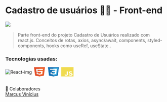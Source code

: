 # Cadastro de usuários 👨‍🦱 - Front-end 


<img src="./src/assets/cadastrofront.gif">


> Parte front-end do projeto Cadastro de Usuários realizado com react.js. Conceitos de rotas, axios, async/await, components, styled-components, hooks como useRef, useState..
### Tecnologias usadas:
 
 <img align="center" alt="React-img" height="25" width="35" src="https://cdn.jsdelivr.net/gh/devicons/devicon/icons/react/react-original.svg">

 <img align="center" alt="Marcus-HTML" height="30" width="40" src="https://raw.githubusercontent.com/devicons/devicon/master/icons/html5/html5-original.svg">
 
 
<img align="center" alt="Marcus-CSS" height="30" width="40" src="https://raw.githubusercontent.com/devicons/devicon/master/icons/css3/css3-original.svg">

<img align="center" alt="Marcus-Js" height="30" width="40" src="https://raw.githubusercontent.com/devicons/devicon/master/icons/javascript/javascript-plain.svg">
    
##
    
🤝 Colaboradores
<br>
<a href="https://www.linkedin.com/in/marcusviniciusbeghelisantos/" target="_blank">Marcus Vinícius</a>





